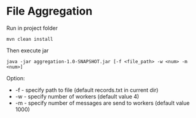 # File Aggregation

Run in project folder

```
mvn clean install 
```

Then execute  jar
```
java -jar aggregation-1.0-SNAPSHOT.jar [-f <file_path> -w <num> -m <num>]
```
Option:
  +  -f - specify path to file (default records.txt in current dir)
  +  -w - specify number of workers (default value 4)
  +  -m - specify number of messages are send to workers (default value 1000)
